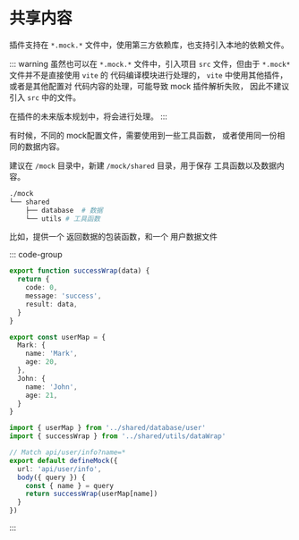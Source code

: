 # 共享内容

插件支持在 `*.mock.*` 文件中，使用第三方依赖库，也支持引入本地的依赖文件。

::: warning
虽然也可以在 `*.mock.*` 文件中，引入项目 `src` 文件，但由于 `*.mock*` 文件并不是直接使用 `vite` 的
代码编译模块进行处理的， `vite` 中使用其他插件，或者是其他配置对 代码内容的处理，可能导致 mock 插件解析失败，
因此不建议引入 `src` 中的文件。

在插件的未来版本规划中，将会进行处理。
:::

有时候，不同的 mock配置文件，需要使用到一些工具函数， 或者使用同一份相同的数据内容。

建议在 `/mock` 目录中，新建 `/mock/shared` 目录，用于保存 工具函数以及数据内容。

```sh
./mock
└── shared
    ├── database  # 数据
    └── utils # 工具函数
```

比如，提供一个 返回数据的包装函数，和一个 用户数据文件

::: code-group

``` ts [shared/utils/dataWrap.ts]
export function successWrap(data) {
  return {
    code: 0,
    message: 'success',
    result: data,
  }
}
```

```ts [shared/database/user.ts]
export const userMap = {
  Mark: {
    name: 'Mark',
    age: 20,
  },
  John: {
    name: 'John',
    age: 21,
  }
}
```

```ts [user/info.mock.ts]
import { userMap } from '../shared/database/user'
import { successWrap } from '../shared/utils/dataWrap'

// Match api/user/info?name=*
export default defineMock({
  url: 'api/user/info',
  body({ query }) {
    const { name } = query
    return successWrap(userMap[name])
  }
})
```

:::

